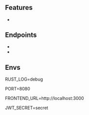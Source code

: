 # 




## Features
- 

## Endpoints
- 
- 

## Envs
<!-- Output level of the logger [trace, debug, info, warn, error] -->
RUST_LOG=debug
<!-- Port to listen on -->
PORT=8080
<!-- Requested by the frontend
/ is not needed at the end -->
FRONTEND_URL=http://localhost:3000
<!-- Generate JWT Token by this secret -->
JWT_SECRET=secret
